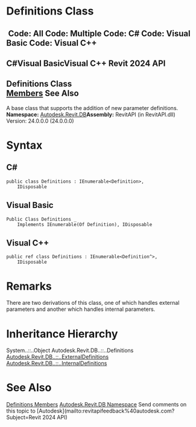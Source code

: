 # Definitions Class

﻿
 Code: All Code: Multiple Code: C# Code: Visual Basic Code: Visual C++   
---  
C#Visual BasicVisual C++
Revit 2024 API  
---  
Definitions Class  
[Members](fb259a57-7122-abf7-b527-e7670fe5cea1.md "Definitions Members") See Also  
---  
A base class that supports the addition of new parameter definitions.
**Namespace:** [Autodesk.Revit.DB](87546ba7-461b-c646-cbb1-2cb8f5bff8b2.md "Autodesk.Revit.DB Namespace")**Assembly:** RevitAPI (in RevitAPI.dll) Version: 24.0.0.0 (24.0.0.0)
# Syntax
C#  
---  
```text
public class Definitions : IEnumerable<Definition>, 
	IDisposable
```
  
Visual Basic  
---  
```text
Public Class Definitions _
	Implements IEnumerable(Of Definition), IDisposable
```
  
Visual C++  
---  
```text
public ref class Definitions : IEnumerable<Definition^>, 
	IDisposable
```
  
# Remarks
There are two derivations of this class, one of which handles external parameters and another which handles internal parameters.
# Inheritance Hierarchy
System..::..Object Autodesk.Revit.DB..::..Definitions [Autodesk.Revit.DB..::..ExternalDefinitions](118c8988-bc1e-e46e-1a47-e2f44635b303.md "ExternalDefinitions Class") [Autodesk.Revit.DB..::..InternalDefinitions](a31f60e4-c68a-d98f-4a88-82acad8b568f.md "InternalDefinitions Class")
# See Also
[Definitions Members](fb259a57-7122-abf7-b527-e7670fe5cea1.md "Definitions Members")
[Autodesk.Revit.DB Namespace](87546ba7-461b-c646-cbb1-2cb8f5bff8b2.md "Autodesk.Revit.DB Namespace")
Send comments on this topic to [Autodesk](mailto:revitapifeedback%40autodesk.com?Subject=Revit 2024 API)